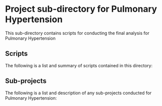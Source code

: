 # Project sub-directory for Pulmonary Hypertension
This sub-directory contains scripts for conducting the final analysis for Pulmonary Hypertension

## Scripts
The following is a list and summary of scripts contained in this directory:


## Sub-projects
The following is a list and description of any sub-projects conducted for Pulmonary Hypertension:
